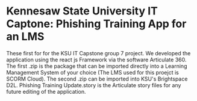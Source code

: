 # Kennesaw State University IT Captone: Phishing Training App for an LMS

These first for for the KSU IT Capstone group 7 project. We developed the application using the react js Framework via the software Articulate 360. The first .zip is the package that can be imported directly into a Learning Management System of your choice (The LMS used for this proejct is SCORM Cloud). The second .zip can be imported into KSU's Brightspace D2L. Phishing Training Update.story is the Articulate story files for any future editing of the application.
